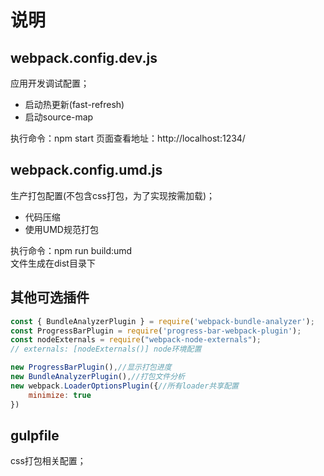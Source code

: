 # 说明

## webpack.config.dev.js

应用开发调试配置；  
- 启动热更新(fast-refresh)
- 启动source-map

执行命令：npm start
页面查看地址：http://localhost:1234/  

## webpack.config.umd.js

生产打包配置(不包含css打包，为了实现按需加载)；  
- 代码压缩
- 使用UMD规范打包

执行命令：npm run build:umd  
文件生成在dist目录下

## 其他可选插件

```javascript
const { BundleAnalyzerPlugin } = require('webpack-bundle-analyzer');
const ProgressBarPlugin = require('progress-bar-webpack-plugin');
const nodeExternals = require("webpack-node-externals"); 
// externals: [nodeExternals()] node环境配置

new ProgressBarPlugin(),//显示打包进度
new BundleAnalyzerPlugin(),//打包文件分析
new webpack.LoaderOptionsPlugin({//所有loader共享配置
    minimize: true
})
```

## gulpfile

css打包相关配置；